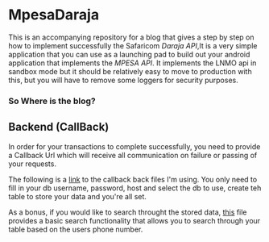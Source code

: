 # MpesaDaraja
This is an accompanying repository for a blog that gives a step by step on how to implement successfully the Safaricom *Daraja API*,It is a very simple application that you can use as a launching pad to build out your android application that implements the *MPESA API*.
It implements the LNMO api in sandbox mode but it should be relatively easy to move to production with this, but you will have to remove some loggers for security purposes.

### So Where is the blog?


## Backend (CallBack)
In order for your transactions to complete successfully, you need to provide a Callback Url which will receive all communication on failure or passing of
your requests.

The following is a [link](https://gist.github.com/lawrence254/39313589b32f2b9a399d4b49f0e3e9ea) to the callback back files I'm using. 
You only need to fill in your db username, password, host and select the db to use, create teh table to store your data and you're all set.

As a bonus, if you would like to search throught the stored data, [this](https://gist.github.com/lawrence254/48ddd8012d5b0a23481ef6b71cc18ad7) file provides a basic search 
functionality that allows you to search through your table based on the users phone number.

